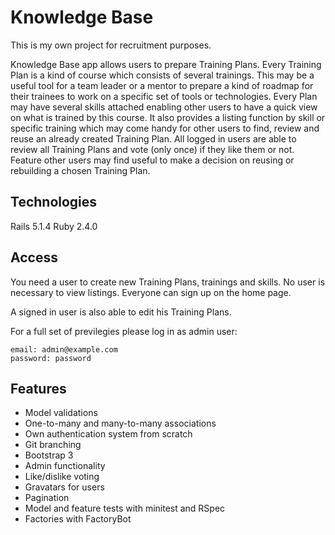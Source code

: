 # Knowledge Base

This is my own project for recruitment purposes.

Knowledge Base app allows users to prepare Training Plans. Every Training Plan is a kind of course which consists of several trainings. This may be a useful tool for a team leader or a mentor to prepare a kind of roadmap for their trainees to work on a specific set of tools or technologies.
Every Plan may have several skills attached enabling other users to have a quick view on what is trained by this course. It also provides a listing function by skill or specific training which may come handy for other users to find, review and reuse an already created Training Plan. All logged in users are able to review all Training Plans and vote (only once) if they like them or not. Feature other users may find useful to make a decision on reusing or rebuilding a chosen Training Plan.

## Technologies

Rails 5.1.4
Ruby 2.4.0

## Access

You need a user to create new Training Plans, trainings and skills. No user is necessary to view listings. Everyone can sign up on the home page.

A signed in user is also able to edit his Training Plans.

For a full set of previlegies please log in as admin user:
```
email: admin@example.com
password: password
```

## Features

* Model validations
* One-to-many and many-to-many associations
* Own authentication system from scratch
* Git branching
* Bootstrap 3
* Admin functionality
* Like/dislike voting
* Gravatars for users
* Pagination
* Model and feature tests with minitest and RSpec
* Factories with FactoryBot
